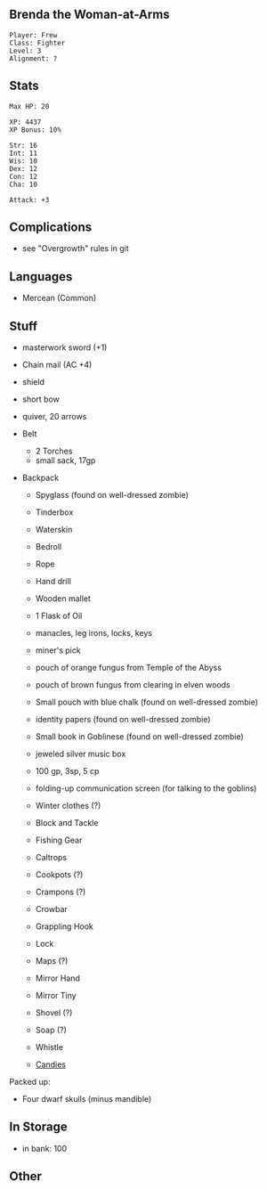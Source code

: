 
## Brenda the Woman-at-Arms

    Player: Frew
    Class: Fighter
    Level: 3
    Alignment: ?

## Stats

    Max HP: 20

    XP: 4437
    XP Bonus: 10%

    Str: 16
    Int: 11
    Wis: 10
    Dex: 12
    Con: 12
    Cha: 10

    Attack: +3

## Complications

* see "Overgrowth" rules in git

## Languages

- Mercean (Common)

## Stuff

* masterwork sword (+1)
* Chain mail (AC +4)
* shield
* short bow
* quiver, 20 arrows

* Belt
  * 2 Torches
  * small sack, 17gp

* Backpack
  * Spyglass (found on well-dressed zombie)
  * Tinderbox
  * Waterskin
  * Bedroll
  * Rope
  * Hand drill
  * Wooden mallet
  * 1 Flask of Oil
  * manacles, leg irons, locks, keys
  * miner's pick

  * pouch of orange fungus from Temple of the Abyss
  * pouch of brown fungus from clearing in elven woods
  * Small pouch with blue chalk (found on well-dressed zombie)
  * identity papers (found on well-dressed zombie)
  * Small book in Goblinese (found on well-dressed zombie)
  * jeweled silver music box

  * 100 gp, 3sp, 5 cp

  * folding-up communication screen (for talking to the goblins)

  * Winter clothes (?)
  * Block and Tackle
  * Fishing Gear
  * Caltrops
  * Cookpots (?)
  * Crampons (?)
  * Crowbar
  * Grappling Hook
  * Lock
  * Maps (?)
  * Mirror Hand
  * Mirror Tiny
  * Shovel (?)
  * Soap (?)
  * Whistle
  * [Candies](http://candies.aniwey.net/index.php)

Packed up:

 * Four dwarf skulls (minus mandible)

## In Storage

* in bank: 100

## Other

